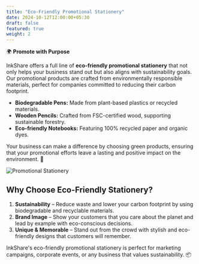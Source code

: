 ```yaml
---
title: "Eco-Friendly Promotional Stationery"
date: 2024-10-12T12:00:00+05:30
draft: false
featured: true
weight: 2
---
```


🌍 **Promote with Purpose**

InkShare offers a full line of **eco-friendly promotional stationery** that not only helps your business stand out but also aligns with sustainability goals. Our promotional products are crafted from environmentally responsible materials, perfect for companies committed to reducing their carbon footprint.

- **Biodegradable Pens:** Made from plant-based plastics or recycled materials.
- **Wooden Pencils:** Crafted from FSC-certified wood, supporting sustainable forestry.
- **Eco-friendly Notebooks:** Featuring 100% recycled paper and organic dyes.

Your business can make a difference by choosing green products, ensuring that your promotional efforts leave a lasting and positive impact on the environment. 🌱

<!--more-->

![Promotional Stationery](/images/eco-friendly-stationery.png)

## Why Choose Eco-Friendly Stationery?

1. **Sustainability** – Reduce waste and lower your carbon footprint by using biodegradable and recyclable materials.
2. **Brand Image** – Show your customers that you care about the planet and lead by example with eco-conscious decisions.
3. **Unique & Memorable** – Stand out from the crowd with stylish and eco-friendly designs that customers will remember.

InkShare's eco-friendly promotional stationery is perfect for marketing campaigns, corporate events, or any business that values sustainability. 📦
